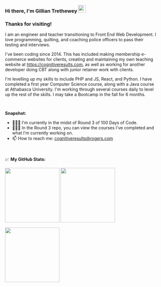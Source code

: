 ### Hi there, I'm Gillian Trethewey</a> <img src="https://media.giphy.com/media/hvRJCLFzcasrR4ia7z/giphy.gif" width="25px">



### Thanks for visiting! &nbsp; 

I am an engineer and teacher transitioning to Front End Web Development. I love programming, quilting, and coaching police officers to pass their testing and interviews.

I've been coding since 2014.  This has included making membership e-commerce websites for clients, creating and maintaining my own teaching website at https://cognitiveresults.com, as well as working for another developer doing CBT along with junior retainer work with clients. 

I'm levelling up my skills to include PHP and JS, React, and Python. I have completed a first year Computer Science course, along with a Java course at Athabasca University. I'm working through several courses daily to level up the rest of the skills. I may take a Bootcamp in the fall for 6 months.
  
<br>

**Snapshot:**

- 👨🏻‍💻 I'm currently in the midst of Round 3 of 100 Days of Code.
- 👨🏻‍💻 In the Round 3 repo, you can view the courses I've completed and what I'm currently working on.
- 📫 How to reach me: cognitiveresults@rogers.com
<br>

📈 **My GitHub Stats:**

<p>
  <img height="180em" src="https://github-readme-stats.vercel.app/api?username=GillianTrethewey&show_icons=true&hide_border=true&&count_private=true&include_all_commits=true" />
  <img height="180em" src="https://github-readme-stats.vercel.app/api/top-langs/?username=GillianTrethewey&exclude_repo=KNN-Image-Classification&show_icons=true&hide_border=true&layout=compact&langs_count=8"/>
</p>
<img height="180em" src="https://github-readme-stats.vercel.app/api?username=GillianTrethewey&show_icons=true&hide_border=true&&count_private=true&include_all_commits=true" />